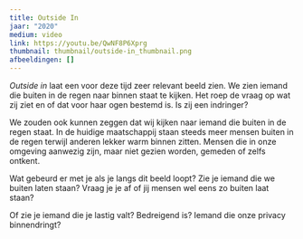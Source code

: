 ```yaml
---
title: Outside In
jaar: "2020"
medium: video
link: https://youtu.be/QwNF8P6Xprg
thumbnail: thumbnail/outside-in_thumbnail.png
afbeeldingen: []
---
```

*Outside in* laat een voor deze tijd zeer relevant beeld zien. We zien iemand die buiten in de regen naar binnen staat te kijken. Het roep de vraag op wat zij ziet en of dat voor haar ogen bestemd is. Is zij een indringer?

We zouden ook kunnen zeggen dat wij kijken naar iemand die buiten in de regen staat. In de huidige maatschappij staan steeds meer mensen buiten in de regen terwijl anderen lekker warm binnen zitten. Mensen die in onze omgeving aanwezig zijn, maar niet gezien worden, gemeden of zelfs ontkent.

Wat gebeurd er met je als je langs dit beeld loopt? Zie je iemand die we buiten laten staan? Vraag je je af of jij mensen wel eens zo buiten laat staan?

Of zie je iemand die je lastig valt? Bedreigend is? Iemand die onze privacy binnendringt?

